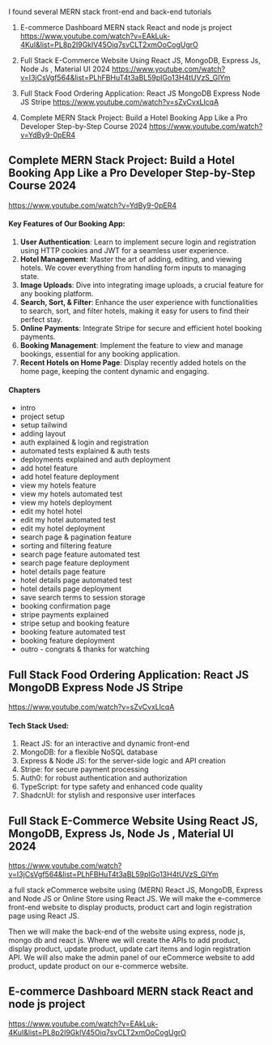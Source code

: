 I found several MERN stack front-end and back-end tutorials

1. E-commerce Dashboard MERN stack React and node js project
https://www.youtube.com/watch?v=EAkLuk-4KuI&list=PL8p2I9GklV45Oiq7svCLT2xmOoCogUgrO

2. Full Stack E-Commerce Website Using React JS, MongoDB, Express Js, Node Js , Material UI 2024
https://www.youtube.com/watch?v=I3jCsVgf564&list=PLhFBHuT4t3aBL59pIGo13H4tUVzS_GlYm

3. Full Stack Food Ordering Application: React JS MongoDB Express Node JS Stripe
https://www.youtube.com/watch?v=sZvCvxLlcqA

4. Complete MERN Stack Project: Build a Hotel Booking App Like a Pro Developer Step-by-Step Course 2024
https://www.youtube.com/watch?v=YdBy9-0pER4



## Complete MERN Stack Project: Build a Hotel Booking App Like a Pro Developer Step-by-Step Course 2024

https://www.youtube.com/watch?v=YdBy9-0pER4

#### Key Features of Our Booking App:
1. **User Authentication**: Learn to implement secure login and registration using HTTP cookies and JWT for a seamless user experience.
2. **Hotel Management**: Master the art of adding, editing, and viewing hotels. We cover everything from handling form inputs to managing state.
3. **Image Uploads**: Dive into integrating image uploads, a crucial feature for any booking platform.
4. **Search, Sort, & Filter**: Enhance the user experience with functionalities to search, sort, and filter hotels, making it easy for users to find their perfect stay.
5. **Online Payments**: Integrate Stripe for secure and efficient hotel booking payments.
6. **Booking Management**: Implement the feature to view and manage bookings, essential for any booking application.
7. **Recent Hotels on Home Page**: Display recently added hotels on the home page, keeping the content dynamic and engaging.

#### Chapters
- intro
- project setup
- setup tailwind
- adding layout
- auth explained & login and registration
- automated tests explained & auth tests
- deployments explained and auth deployment
- add hotel feature
- add hotel feature deployment
- view my hotels feature
- view my hotels automated test
- view my hotels deployment
- edit my hotel hotel
- edit my hotel automated test
- edit my hotel deployment
- search page & pagination feature
- sorting and filtering feature
- search page feature automated test
- search page feature deployment
- hotel details page feature
- hotel details page automated test
- hotel details page deployment
- save search terms to session storage
- booking confirmation page
- stripe payments explained
- stripe setup and booking feature
- booking feature automated test
- booking feature deployment
- outro - congrats & thanks for watching


## Full Stack Food Ordering Application: React JS MongoDB Express Node JS Stripe
https://www.youtube.com/watch?v=sZvCvxLlcqA

#### Tech Stack Used:

1. React JS:  for an interactive and dynamic front-end
2. MongoDB: for a flexible NoSQL database
3. Express & Node JS: for the server-side logic and API creation
4. Stripe: for secure payment processing
5. Auth0: for robust authentication and authorization
6. TypeScript: for type safety and enhanced code quality
7. ShadcnUI: for stylish and responsive user interfaces


## Full Stack E-Commerce Website Using React JS, MongoDB, Express Js, Node Js , Material UI 2024
https://www.youtube.com/watch?v=I3jCsVgf564&list=PLhFBHuT4t3aBL59pIGo13H4tUVzS_GlYm

a full stack eCommerce website using (MERN) React JS, MongoDB, Express and Node JS or Online Store using React JS. We will make the e-commerce front-end website to display products, product cart and login registration page using React JS.

Then we will make the back-end of the website using express, node js, mongo db and react js. Where we will create the APIs to add product, display product, update product, update cart items and login registration API. We will also make the admin panel of our eCommerce website to add product, update product on our e-commerce website.

## E-commerce Dashboard MERN stack React and node js project
https://www.youtube.com/watch?v=EAkLuk-4KuI&list=PL8p2I9GklV45Oiq7svCLT2xmOoCogUgrO

